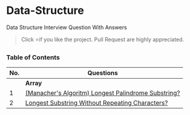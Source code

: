 # Data-Structure

Data Structure Interview Question With Answers

> Click :star:if you like the project. Pull Request are highly appreciated.

### Table of Contents

| No. | Questions                                                                                                                                                                          |
| --- | ---------------------------------------------------------------------------------------------------------------------------------------------------------------------------------- |
|     | **Array**                                                                                                                                                                          |
| 1   | [(Manacher's Algoritm) Longest Palindrome Substring?](<https://github.com/code-wiki/Data-Structure/blob/master/Array/(Manacher's%20Algoritm)Longest%20Palindromic%20Substring.py>) |
| 2   | [ Longest Substring Without Repeating Characters?](https://github.com/code-wiki/Data-Structure/blob/master/Array/longest%20substring%20without%20repeating%20characters.py)        |
